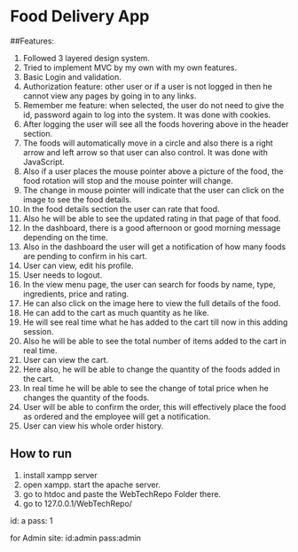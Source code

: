 # Food Delivery App
##Features:
1.	Followed 3 layered design system.
2.	Tried to implement MVC by my own with my own features.
3.	Basic Login and validation.
4.	Authorization feature: other user or if a user is not logged in then he cannot view any pages by going in to any links.
5.	Remember me feature: when selected, the user do not need to give the id, password again to log into the system. It was done with cookies.
6.	After logging the user will see all the foods hovering above in the header section. 
7.	The foods will automatically move in a circle and also there is a right arrow and left arrow so that user can also control. It was done with JavaScript.
8.	Also if a user places the mouse pointer above a picture of the food, the food rotation will stop and the mouse pointer will change.
9.	The change in mouse pointer will indicate that the user can click on the image to see the food details. 
10.	In the food details section the user can rate that food. 
11.	Also he will be able to see the updated rating in that page of that food.
12.	In the dashboard, there is a good afternoon or good morning message depending on the time.
13.	Also in the dashboard the user will get a notification of how many foods are pending to confirm in his cart. 
14.	User can view, edit his profile. 
15.	User needs to logout.
16.	In the view menu page, the user can search for foods by name, type, ingredients, price and rating.
17.	He can also click on the image here to view the full details of the food.
18.	He can add to the cart as much quantity as he like.
19.	He will see real time what he has added to the cart till now in this adding session.
20.	Also he will be able to see the total number of items added to the cart in real time. 
21.	User can view the cart. 
22.	Here also, he will be able to change the quantity of the foods added in the cart. 
23.	In real time he will be able to see the change of total price when he changes the quantity of the foods. 
24.	User will be able to confirm the order, this will effectively place the food as ordered and the employee will get a notification. 
25.	User can view his whole order history.

## How to run
1. install xampp server
2. open xampp. start the apache server.
3. go to htdoc and paste the WebTechRepo Folder there.
4. go to 127.0.0.1/WebTechRepo/

id: a
pass: 1

for Admin site:
id:admin
pass:admin
